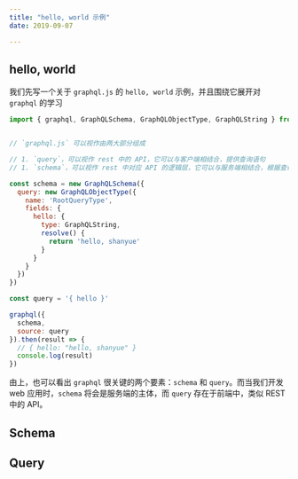 ```yaml
---
title: "hello, world 示例"
date: 2019-09-07

---
```


## hello, world

我们先写一个关于 `graphql.js` 的 `hello, world` 示例，并且围绕它展开对 `graphql` 的学习

``` javascript
import { graphql, GraphQLSchema, GraphQLObjectType, GraphQLString } from 'graphql'


// `graphql.js` 可以视作由两大部分组成

// 1. `query`，可以视作 rest 中的 API，它可以与客户端相结合，提供查询语句
// 1. `schema`，可以视作 rest 中对应 API 的逻辑层，它可以与服务端相结合，根据查询语句提供结果

const schema = new GraphQLSchema({
  query: new GraphQLObjectType({
    name: 'RootQueryType',
    fields: {
      hello: {
        type: GraphQLString,
        resolve() {
          return 'hello, shanyue'
        }
      }
    }
  })
})

const query = '{ hello }'

graphql({
  schema,
  source: query
}).then(result => {
  // { hello: "hello, shanyue" }
  console.log(result)
})
```

由上，也可以看出 `graphql` 很关键的两个要素：`schema` 和 `query`。而当我们开发 web 应用时，`schema` 将会是服务端的主体，而 `query` 存在于前端中，类似 REST 中的 API。

## Schema

## Query
